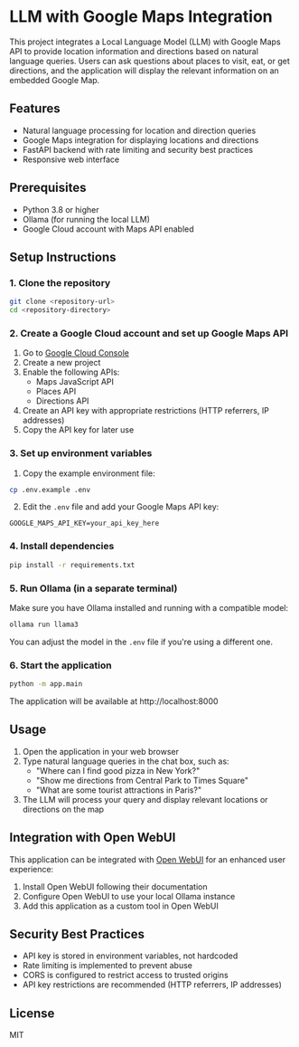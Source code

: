 # LLM with Google Maps Integration

This project integrates a Local Language Model (LLM) with Google Maps API to provide location information and directions based on natural language queries. Users can ask questions about places to visit, eat, or get directions, and the application will display the relevant information on an embedded Google Map.

## Features

- Natural language processing for location and direction queries
- Google Maps integration for displaying locations and directions
- FastAPI backend with rate limiting and security best practices
- Responsive web interface

## Prerequisites

- Python 3.8 or higher
- Ollama (for running the local LLM)
- Google Cloud account with Maps API enabled

## Setup Instructions

### 1. Clone the repository

```bash
git clone <repository-url>
cd <repository-directory>
```

### 2. Create a Google Cloud account and set up Google Maps API

1. Go to [Google Cloud Console](https://console.cloud.google.com/)
2. Create a new project
3. Enable the following APIs:
   - Maps JavaScript API
   - Places API
   - Directions API
4. Create an API key with appropriate restrictions (HTTP referrers, IP addresses)
5. Copy the API key for later use

### 3. Set up environment variables

1. Copy the example environment file:

```bash
cp .env.example .env
```

2. Edit the `.env` file and add your Google Maps API key:

```
GOOGLE_MAPS_API_KEY=your_api_key_here
```

### 4. Install dependencies

```bash
pip install -r requirements.txt
```

### 5. Run Ollama (in a separate terminal)

Make sure you have Ollama installed and running with a compatible model:

```bash
ollama run llama3
```

You can adjust the model in the `.env` file if you're using a different one.

### 6. Start the application

```bash
python -m app.main
```

The application will be available at http://localhost:8000

## Usage

1. Open the application in your web browser
2. Type natural language queries in the chat box, such as:
   - "Where can I find good pizza in New York?"
   - "Show me directions from Central Park to Times Square"
   - "What are some tourist attractions in Paris?"
3. The LLM will process your query and display relevant locations or directions on the map

## Integration with Open WebUI

This application can be integrated with [Open WebUI](https://github.com/open-webui/open-webui) for an enhanced user experience:

1. Install Open WebUI following their documentation
2. Configure Open WebUI to use your local Ollama instance
3. Add this application as a custom tool in Open WebUI

## Security Best Practices

- API key is stored in environment variables, not hardcoded
- Rate limiting is implemented to prevent abuse
- CORS is configured to restrict access to trusted origins
- API key restrictions are recommended (HTTP referrers, IP addresses)

## License

MIT